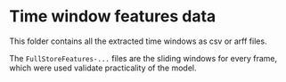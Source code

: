 # Time window features data
This folder contains all the extracted time windows as csv or arff files.

The `FullStoreFeatures-...` files are the sliding windows for every frame, which were used validate practicality of the model.